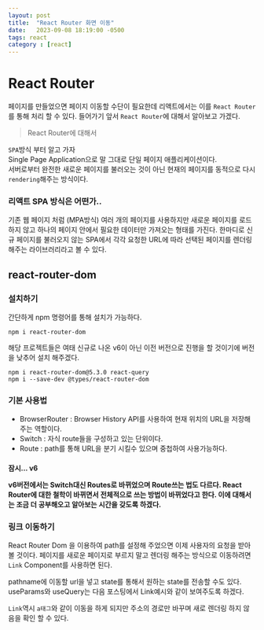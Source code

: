 ```yaml
---
layout: post
title:  "React Router 화면 이동"
date:   2023-09-08 18:19:00 -0500
tags: react
category : [react]
---
```

 
# React Router

페이지를 만들었으면 페이지 이동할 수단이 필요한데 리액트에서는 이를 `React Router`를 통해 처리 할 수 있다.
들어가기 앞서 `React Router`에 대해서 알아보고 가겠다.

 > React Router에 대해서

`SPA`방식 부터 알고 가자<br/>
Single Page Application으로 말 그대로 단일 페이지 애플리케이션이다.<br/>
서버로부터 완전한 새로운 페이지를 불러오는 것이 아닌 현재의 페이지를 동적으로 다시 `rendering`해주는 방식이다.<br/>

### 리액트 SPA 방식은 어떤가..<br/>
기존 웹 페이지 처럼 (MPA방식) 여러 개의 페이지를 사용하지만 새로운 페이지를 로드하지 않고 하나의 페이지 안에서 필요한 데이터만 가져오는 형태를 가진다.
한마디로 신규 페이지를 불러오지 않는 SPA에서 각각 요청한 URL에 따라 선택된 페이지를 렌더링 해주는 라이브러리라고 볼 수 있다.


## react-router-dom

### 설치하기
간단하게 npm 명령어를 통해 설치가 가능하다.
```
npm i react-router-dom
```
해당 프로젝트들은 여태 신규로 나온 v6이 아닌 이전 버전으로 진행을 할 것이기에 버전을 낮추어 설치 해주겠다.
```
npm i react-router-dom@5.3.0 react-query
npm i --save-dev @types/react-router-dom
```

### 기본 사용법

<script src="https://gist.github.com/Flen-E/4be395d2d35d0eabedd89bacde6331ce.js"></script>

* BrowserRouter : Browser History API를 사용하여 현재 위치의 URL을 저장해주는 역할이다.
* Switch : 자식 route들을 구성하고 있는 단위이다.
* Route : path를 통해 URL을 분기 시킬수 있으며 중첩하여 사용가능하다.

<h4/> 잠시... v6<br/>

v6버전에서는 Switch대신 Routes로 바뀌었으며 Route쓰는 법도 다르다. React Router에 대한 철학이 바뀌면서 전체적으로 쓰는 방법이 바뀌었다고 한다.
이에 대해서는 조금 더 공부해오고 알아보는 시간을 갖도록 하겠다.

### 링크 이동하기
React Router Dom 을 이용하여 path를 설정해 주었으면 이제 사용자의 요청을 받아 볼 것이다.
페이지를 새로운 페이지로 부르지 말고 렌더링 해주는 방식으로 이동하려면 `Link` Component를 사용하면 된다.
  
  <script src="https://gist.github.com/Flen-E/96a35bb0f7084be22d445687ee802c43.js"></script>
  
pathname에 이동할 url을 넣고 state를 통해서 원하는 state를 전송할 수도 있다. 
useParams와 useQuery는 다음 포스팅에서 Link예시와 같이 보여주도록 하겠다.

`Link`역시 `a태그`와 같이 이동을 하게 되지만 주소의 경로만 바꾸며 새로 렌더링 하지 않음을 확인 할 수 있다.

